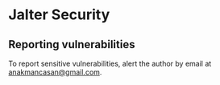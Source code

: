# Jalter Security

## Reporting vulnerabilities

To report sensitive vulnerabilities, alert the author by email at anakmancasan@gmail.com.